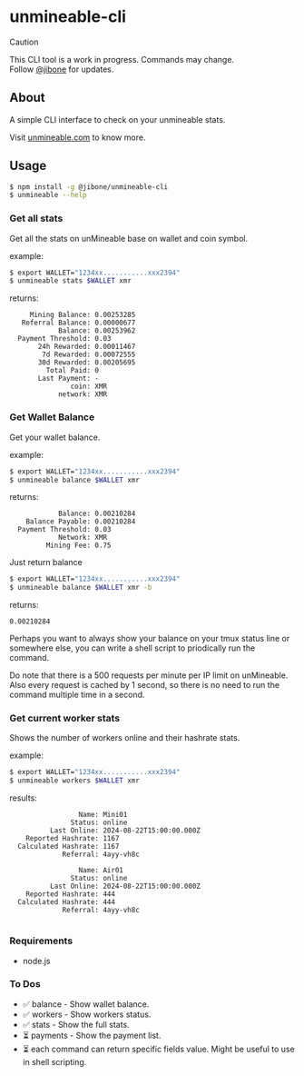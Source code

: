 # unmineable-cli

> [!CAUTION]
> This CLI tool is a work in progress. Commands may change.  
> Follow [@jibone](https://x.com/jibone) for updates.

## About

A simple CLI interface to check on your unmineable stats.

Visit [unmineable.com](https://unmineable.com/) to know more.

## Usage

```sh
$ npm install -g @jibone/unmineable-cli
$ unmineable --help
```

### Get all stats

Get all the stats on unMineable base on wallet and coin symbol.

example:

```sh
$ export WALLET="1234xx...........xxx2394"
$ unmineable stats $WALLET xmr
```

returns:

```
     Mining Balance: 0.00253285
   Referral Balance: 0.00000677
            Balance: 0.00253962
  Payment Threshold: 0.03
       24h Rewarded: 0.00011467
        7d Rewarded: 0.00072555
       30d Rewarded: 0.00205695
         Total Paid: 0
       Last Payment: -
               coin: XMR
            network: XMR
```

### Get Wallet Balance

Get your wallet balance.

example:

```sh
$ export WALLET="1234xx...........xxx2394"
$ unmineable balance $WALLET xmr
```

returns:

```
            Balance: 0.00210284
    Balance Payable: 0.00210284
  Payment Threshold: 0.03
            Network: XMR
         Mining Fee: 0.75
```

Just return balance

```sh
$ export WALLET="1234xx...........xxx2394"
$ unmineable balance $WALLET xmr -b
```

returns:

```
0.00210284
```

Perhaps you want to always show your balance on your tmux status line or somewhere else, you can write a shell script to priodically run the command.

Do note that there is a 500 requests per minute per IP limit on unMineable. Also every request is cached by 1 second, so there is no need to run the command multiple time in a second.

### Get current worker stats

Shows the number of workers online and their hashrate stats.

example:

```sh
$ export WALLET="1234xx...........xxx2394"
$ unmineable workers $WALLET xmr
```

results:

```
                 Name: Mini01
               Status: online
          Last Online: 2024-08-22T15:00:00.000Z
    Reported Hashrate: 1167
  Calculated Hashrate: 1167
             Referral: 4ayy-vh8c

                 Name: Air01
               Status: online
          Last Online: 2024-08-22T15:00:00.000Z
    Reported Hashrate: 444
  Calculated Hashrate: 444
             Referral: 4ayy-vh8c


```

### Requirements

- node.js

### To Dos

- ✅ balance - Show wallet balance.
- ✅ workers - Show workers status.
- ✅ stats - Show the full stats.
- ⏳ payments - Show the payment list.
- ⏳ each command can return specific fields value. Might be useful to use in shell scripting.

